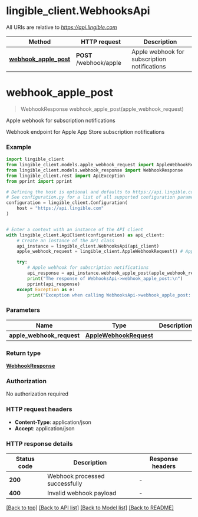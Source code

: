 # lingible_client.WebhooksApi

All URIs are relative to *https://api.lingible.com*

Method | HTTP request | Description
------------- | ------------- | -------------
[**webhook_apple_post**](WebhooksApi.md#webhook_apple_post) | **POST** /webhook/apple | Apple webhook for subscription notifications


# **webhook_apple_post**
> WebhookResponse webhook_apple_post(apple_webhook_request)

Apple webhook for subscription notifications

Webhook endpoint for Apple App Store subscription notifications

### Example


```python
import lingible_client
from lingible_client.models.apple_webhook_request import AppleWebhookRequest
from lingible_client.models.webhook_response import WebhookResponse
from lingible_client.rest import ApiException
from pprint import pprint

# Defining the host is optional and defaults to https://api.lingible.com
# See configuration.py for a list of all supported configuration parameters.
configuration = lingible_client.Configuration(
    host = "https://api.lingible.com"
)


# Enter a context with an instance of the API client
with lingible_client.ApiClient(configuration) as api_client:
    # Create an instance of the API class
    api_instance = lingible_client.WebhooksApi(api_client)
    apple_webhook_request = lingible_client.AppleWebhookRequest() # AppleWebhookRequest |

    try:
        # Apple webhook for subscription notifications
        api_response = api_instance.webhook_apple_post(apple_webhook_request)
        print("The response of WebhooksApi->webhook_apple_post:\n")
        pprint(api_response)
    except Exception as e:
        print("Exception when calling WebhooksApi->webhook_apple_post: %s\n" % e)
```



### Parameters


Name | Type | Description  | Notes
------------- | ------------- | ------------- | -------------
 **apple_webhook_request** | [**AppleWebhookRequest**](AppleWebhookRequest.md)|  |

### Return type

[**WebhookResponse**](WebhookResponse.md)

### Authorization

No authorization required

### HTTP request headers

 - **Content-Type**: application/json
 - **Accept**: application/json

### HTTP response details

| Status code | Description | Response headers |
|-------------|-------------|------------------|
**200** | Webhook processed successfully |  -  |
**400** | Invalid webhook payload |  -  |

[[Back to top]](#) [[Back to API list]](../README.md#documentation-for-api-endpoints) [[Back to Model list]](../README.md#documentation-for-models) [[Back to README]](../README.md)
